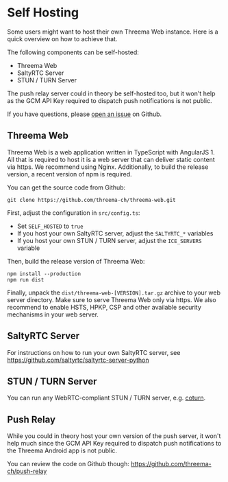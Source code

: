 # Self Hosting

Some users might want to host their own Threema Web instance. Here is a quick
overview on how to achieve that.

The following components can be self-hosted:

- Threema Web
- SaltyRTC Server
- STUN / TURN Server

The push relay server could in theory be self-hosted too, but it won't help as
the GCM API Key required to dispatch push notifications is not public.

If you have questions, please [open an
issue](https://github.com/threema-ch/threema-web/issues) on Github.

## Threema Web

Threema Web is a web application written in TypeScript with AngularJS 1. All
that is required to host it is a web server that can deliver static content via
https. We recommend using Nginx. Additionally, to build the release version, a
recent version of npm is required.

You can get the source code from Github:

    git clone https://github.com/threema-ch/threema-web.git

First, adjust the configuration in `src/config.ts`:

- Set `SELF_HOSTED` to `true`
- If you host your own SaltyRTC server, adjust the `SALTYRTC_*` variables
- If you host your own STUN / TURN server, adjust the `ICE_SERVERS` variable

Then, build the release version of Threema Web:

    npm install --production
    npm run dist

Finally, unpack the `dist/threema-web-[VERSION].tar.gz` archive to your web server directory.
Make sure to serve Threema Web only via https. We also recommend to enable
HSTS, HPKP, CSP and other available security mechanisms in your web server.

## SaltyRTC Server

For instructions on how to run your own SaltyRTC server, see
https://github.com/saltyrtc/saltyrtc-server-python

## STUN / TURN Server

You can run any WebRTC-compliant STUN / TURN server, e.g.
[coturn](https://coturn.github.io).

## Push Relay

While you could in theory host your own version of the push server, it won't
help much since the GCM API Key required to dispatch push notifications to the
Threema Android app is not public.

You can review the code on Github though: https://github.com/threema-ch/push-relay
